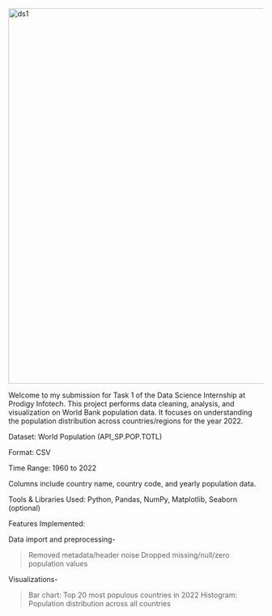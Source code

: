 <img width="742" alt="ds1" src="https://github.com/user-attachments/assets/6f7c4dda-cf4f-469e-a2e9-da3f4117880c" />



Welcome to my submission for Task 1 of the Data Science Internship at Prodigy Infotech. This project performs data cleaning, analysis, and visualization on World Bank population data. It focuses on understanding the population distribution across countries/regions for the year 2022.

Dataset:
World Population (API_SP.POP.TOTL)

Format:
CSV

Time Range:
1960 to 2022

Columns include country name, country code, and yearly population data.

Tools & Libraries Used: 
Python, Pandas, NumPy, Matplotlib, Seaborn (optional)

Features Implemented:

Data import and preprocessing-
> Removed metadata/header noise
> Dropped missing/null/zero population values

Visualizations-

> Bar chart: Top 20 most populous countries in 2022
> Histogram: Population distribution across all countries
